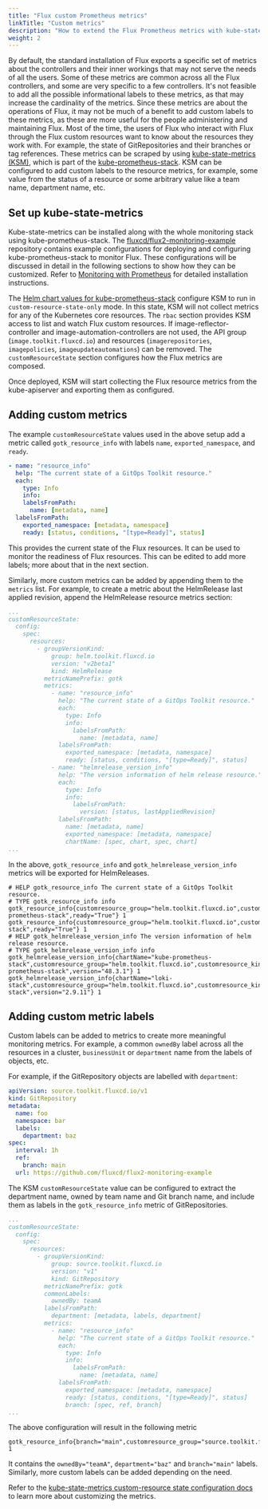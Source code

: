 ```yaml
---
title: "Flux custom Prometheus metrics"
linkTitle: "Custom metrics"
description: "How to extend the Flux Prometheus metrics with kube-state-metrics"
weight: 2
---
```


By default, the standard installation of Flux exports a specific set of metrics
about the controllers and their inner workings that may not serve the needs of
all the users. Some of these metrics are common across all the Flux controllers,
and some are very specific to a few controllers. It's not feasible to
add all the possible informational labels to these metrics, as that may increase
the cardinality of the metrics. Since these metrics are about the operations of
Flux, it may not be much of a benefit to add custom labels to these metrics,
as these are more useful for the people administering and maintaining Flux. Most
of the time, the users of Flux who interact with Flux through the Flux custom
resources want to know about the resources they work with. For example, the
state of GitRepositories and their branches or tag references. These metrics can
be scraped by using [kube-state-metrics
(KSM)](https://github.com/kubernetes/kube-state-metrics), which is part of the
[kube-prometheus-stack](https://github.com/prometheus-operator/kube-prometheus).
KSM can be configured to add custom labels to the resource metrics, for example,
some value from the status of a resource or some arbitrary value like a team
name, department name, etc.

## Set up kube-state-metrics

Kube-state-metrics can be installed along with the whole monitoring stack using
kube-prometheus-stack. The
[fluxcd/flux2-monitoring-example](https://github.com/fluxcd/flux2-monitoring-example)
repository contains example configurations for deploying and configuring
kube-prometheus-stack to monitor Flux. These configurations will be discussed in
detail in the following sections to show how they can be customized. Refer to
[Monitoring with Prometheus](monitoring.md) for detailed installation
instructions.

The [Helm chart values for
kube-prometheus-stack](https://github.com/fluxcd/flux2-monitoring-example/blob/main/kube-prometheus-stack/release.yaml)
configure KSM to run in `custom-resource-state-only` mode. In this state, KSM
will not collect metrics for any of the Kubernetes core resources. The `rbac`
section provides KSM access to list and watch Flux custom resources. If
image-reflector-controller and image-automation-controllers are not used, the
API group (`image.toolkit.fluxcd.io`) and resources (`imagerepositories`,
`imagepolicies`, `imageupdateautomations`) can be removed. The
`customResourceState` section configures how the Flux metrics are composed.

Once deployed, KSM will start collecting the Flux resource metrics from the
kube-apiserver and exporting them as configured.

## Adding custom metrics

The example `customResourceState` values used in the above setup add a metric
called `gotk_resource_info` with labels `name`, `exported_namespace`, and
`ready`.

```yaml
- name: "resource_info"
  help: "The current state of a GitOps Toolkit resource."
  each:
    type: Info
    info:
    labelsFromPath:
      name: [metadata, name]
  labelsFromPath:
    exported_namespace: [metadata, namespace]
    ready: [status, conditions, "[type=Ready]", status]
```

This provides the current state of the Flux resources. It can be used to monitor
the readiness of Flux resources. This can be edited to add more labels; more
about that in the next section.

Similarly, more custom metrics can be added by appending them to the `metrics`
list. For example, to create a metric about the HelmRelease last applied
revision, append the HelmRelease resource metrics section:

```yaml
...
customResourceState:
  config:
    spec:
      resources:
        - groupVersionKind:
            group: helm.toolkit.fluxcd.io
            version: "v2beta1"
            kind: HelmRelease
          metricNamePrefix: gotk
          metrics:
            - name: "resource_info"
              help: "The current state of a GitOps Toolkit resource."
              each:
                type: Info
                info:
                  labelsFromPath:
                    name: [metadata, name]
              labelsFromPath:
                exported_namespace: [metadata, namespace]
                ready: [status, conditions, "[type=Ready]", status]
            - name: "helmrelease_version_info"
              help: "The version information of helm release resource."
              each:
                type: Info
                info:
                  labelsFromPath:
                    version: [status, lastAppliedRevision]
              labelsFromPath:
                name: [metadata, name]
                exported_namespace: [metadata, namespace]
                chartName: [spec, chart, spec, chart]
...
```

In the above, `gotk_resource_info` and `gotk_helmrelease_version_info` metrics
will be exported for HelmReleases.

```
# HELP gotk_resource_info The current state of a GitOps Toolkit resource.
# TYPE gotk_resource_info info
gotk_resource_info{customresource_group="helm.toolkit.fluxcd.io",customresource_kind="HelmRelease",customresource_version="v2beta1",exported_namespace="monitoring",name="kube-prometheus-stack",ready="True"} 1
gotk_resource_info{customresource_group="helm.toolkit.fluxcd.io",customresource_kind="HelmRelease",customresource_version="v2beta1",exported_namespace="monitoring",name="loki-stack",ready="True"} 1
# HELP gotk_helmrelease_version_info The version information of helm release resource.
# TYPE gotk_helmrelease_version_info info
gotk_helmrelease_version_info{chartName="kube-prometheus-stack",customresource_group="helm.toolkit.fluxcd.io",customresource_kind="HelmRelease",customresource_version="v2beta1",exported_namespace="monitoring",name="kube-prometheus-stack",version="48.3.1"} 1
gotk_helmrelease_version_info{chartName="loki-stack",customresource_group="helm.toolkit.fluxcd.io",customresource_kind="HelmRelease",customresource_version="v2beta1",exported_namespace="monitoring",name="loki-stack",version="2.9.11"} 1
```

## Adding custom metric labels

Custom labels can be added to metrics to create more meaningful monitoring
metrics. For example, a common `ownedBy` label across all the resources in a
cluster, `businessUnit` or `department` name from the labels of objects, etc.

For example, if the GitRepository objects are labelled with `department`:

```yaml
apiVersion: source.toolkit.fluxcd.io/v1
kind: GitRepository
metadata:
  name: foo
  namespace: bar
  labels:
    department: baz
spec:
  interval: 1h
  ref:
    branch: main
  url: https://github.com/fluxcd/flux2-monitoring-example
```

The KSM `customResourceState` value can be configured to extract the
department name, owned by team name and Git branch name, and include them as
labels in the `gotk_resource_info` metric of GitRepositories.

```yaml
...
customResourceState:
  config:
    spec:
      resources:
        - groupVersionKind:
            group: source.toolkit.fluxcd.io
            version: "v1"
            kind: GitRepository
          metricNamePrefix: gotk
          commonLabels:
            ownedBy: teamA
          labelsFromPath:
            department: [metadata, labels, department]
          metrics:
            - name: "resource_info"
              help: "The current state of a GitOps Toolkit resource."
              each:
                type: Info
                info:
                  labelsFromPath:
                    name: [metadata, name]
              labelsFromPath:
                exported_namespace: [metadata, namespace]
                ready: [status, conditions, "[type=Ready]", status]
                branch: [spec, ref, branch]
...
```

The above configuration will result in the following metric

```
gotk_resource_info{branch="main",customresource_group="source.toolkit.fluxcd.io",customresource_kind="GitRepository",customresource_version="v1",department="baz",exported_namespace="bar",name="foo",ownedBy="teamA",ready="True"} 1
```

It contains the `ownedBy="teamA"`, `department="baz"` and `branch="main"`
labels. Similarly, more custom labels can be added depending on the need.

Refer to the [kube-state-metrics custom-resource state configuration
docs](https://github.com/kubernetes/kube-state-metrics/blob/main/docs/customresourcestate-metrics.md)
to learn more about customizing the metrics.
